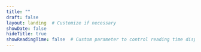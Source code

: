 ```yaml
---
title: ""
draft: false
layout: landing  # Customize if necessary
showDate: false
hideTitle: true
showReadingTime: false  # Custom parameter to control reading time display
---
```


